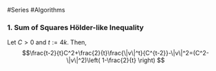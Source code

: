 #Series #Algorithms 

### 1. Sum of Squares Hölder-like Inequality
Let $C>0$ and $t:= 4k$. Then, $$\frac{t-2}{t}C^2+\frac{2}{t}\frac{\|v\|^t}{C^{t-2}}-\|v\|^2=(C^2-\|v\|^2)\left( 1-\frac{2}{t} \right) $$
